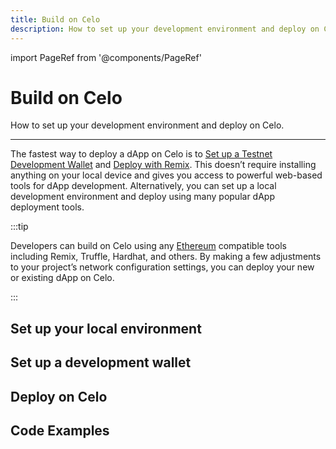 ```yaml
---
title: Build on Celo
description: How to set up your development environment and deploy on Celo.
---
```


import PageRef from '@components/PageRef'

# Build on Celo

How to set up your development environment and deploy on Celo.

___

The fastest way to deploy a dApp on Celo is to [Set up a Testnet Development Wallet](./testnet-wallet.md) and [Deploy with Remix](./deploy-remix.md).  This doesn’t require installing anything on your local device and gives you access to powerful web-based tools for dApp development. Alternatively, you can set up a local development environment and deploy using many popular dApp deployment tools.

:::tip

Developers can build on Celo using any [Ethereum](https://ethereum.org/en/) compatible tools including Remix, Truffle, Hardhat, and others. By making a few adjustments to your project’s network configuration settings, you can deploy your new or existing dApp on Celo.

:::

## Set up your local environment

<PageRef url="/developer-resources/using-mac" pageName="Using Mac" />
<PageRef url="/developer-guide/start/develop-on-windows" pageName="Using Windows" />

## Set up a development wallet


<PageRef url="/developer-resources/testnet-wallet" pageName="Set up a Testnet Development Wallet" />

## Deploy on Celo

<PageRef url="/developer-resources/deploy-remix" pageName="Deploy with Remix" />
<PageRef url="/developer-resources/deploy-truffle" pageName="Deploy with Truffle" />
<PageRef url="/developer-resources/deploy-hardhat" pageName="Deploy with Hardhat" />
<PageRef url="/developer-resources/deploy-replit" pageName="Deploy with Replit" />

## Code Examples

<PageRef url="/developer-guide/start" pageName="Code Example" />